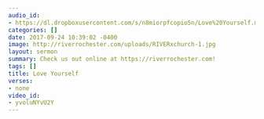 ```yaml
---
audio_id:
- https://dl.dropboxusercontent.com/s/n8miorpfcopio5n/Love%20Yourself.mp3?dl=0
categories: []
date: 2017-09-24 10:39:02 -0400
image: http://riverrochester.com/uploads/RIVERxchurch-1.jpg
layout: sermon
summary: Check us out online at https://riverrochester.com!
tags: []
title: Love Yourself
verses:
- none
video_id:
- yvoluNYvU2Y
---
```

